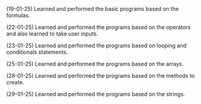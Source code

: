 
(19-01-25)
Learned and performed the basic programs based on the formulas.

(22-01-25)
Learned and performed the programs based on the operators and also learned to take user inputs. 

(23-01-25)
Learned and performed the programs based on looping and conditionals statements.

(25-01-25)
Learned and performed the programs based on the arrays.

(28-01-25)
Learned and performed the programs based on the methods to create.

(29-01-25)
Learned and performed the programs based on the strings.
